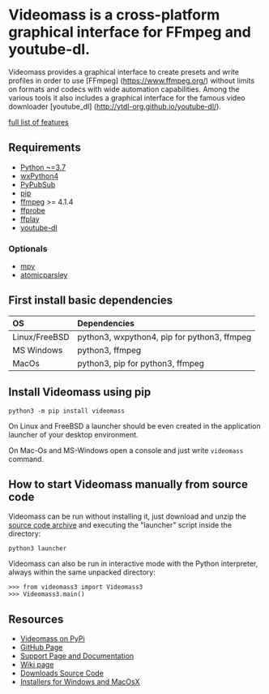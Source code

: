 # **Videomass** is a cross-platform graphical interface for FFmpeg and youtube-dl.
Videomass provides a graphical interface to create presets and write profiles 
in order to use [FFmpeg] (https://www.ffmpeg.org/) without limits on formats and 
codecs with wide automation capabilities. Among the various tools it also 
includes a graphical interface for the famous video downloader 
[youtube_dl] (http://ytdl-org.github.io/youtube-dl/).

[full list of features](https://jeanslack.github.io/Videomass/features.html)

## Requirements
- [Python ~=3.7](https://www.python.org/)
- [wxPython4](https://wxpython.org/)
- [PyPubSub](https://pypi.org/project/PyPubSub/)
- [pip](https://pypi.org/project/pip/)
- [ffmpeg](https://ffmpeg.org/) >= 4.1.4
- [ffprobe](https://ffmpeg.org/ffprobe.html)
- [ffplay](http://ffmpeg.org/ffplay.html)
- [youtube-dl](https://pypi.org/project/youtube_dl/)

### Optionals
- [mpv](https://mpv.io/)
- [atomicparsley](http://atomicparsley.sourceforge.net/)

## First install basic dependencies

| **OS**          | **Dependencies**                             |
|:----------------|:---------------------------------------------|
|Linux/FreeBSD    | python3, wxpython4, pip for python3, ffmpeg  |
|MS Windows       | python3, ffmpeg                              |
|MacOs            | python3, pip for python3, ffmpeg             |

## Install Videomass using pip

`python3 -m pip install videomass`   

On Linux and FreeBSD a launcher should be even created in the application 
launcher of your desktop environment.   

On Mac-Os and MS-Windows open a console and just write `videomass` command.   

## How to start Videomass manually from source code
Videomass can be run without installing it, just download and unzip the 
[source code archive](https://github.com/jeanslack/Videomass/releases) and 
executing the "launcher" script inside the directory:   

`python3 launcher`   

Videomass can also be run in interactive mode with the Python interpreter, 
always within the same unpacked directory:   

`>>> from videomass3 import Videomass3`   
`>>> Videomass3.main()`   

## Resources
* [Videomass on PyPi](https://pypi.org/project/videomass/)
* [GitHub Page](https://github.com/jeanslack/Videomass)
* [Support Page and Documentation](http://jeanslack.github.io/Videomass)
* [Wiki page](https://github.com/jeanslack/Videomass/wiki)
* [Downloads Source Code](https://github.com/jeanslack/Videomass/releases)
* [Installers for Windows and MacOsX](https://sourceforge.net/projects/videomass2/)



